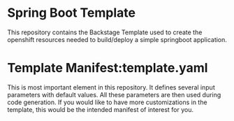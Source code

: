 # Spring Boot Template
This repository contains the Backstage Template used to create the openshift resources needed to build/deploy a simple springboot application.

# Template Manifest:template.yaml

This is most important element in this repository. It defines several input parameters with default values.
All these parameters are then used during code generation. If you would like to have more customizations in the template, this would be the intended manifest of interest for you.

